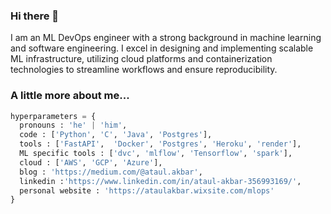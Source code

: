 ### Hi there 👋


I am an ML DevOps engineer with a strong background in machine learning and software engineering. I excel in designing and implementing scalable ML infrastructure, utilizing cloud platforms and containerization technologies to streamline workflows and ensure reproducibility.

### A little more about me...  

```python
hyperparameters = {
  pronouns : 'he' | 'him',
  code : ['Python', 'C', 'Java', 'Postgres'],
  tools : ['FastAPI',  'Docker', 'Postgres', 'Heroku', 'render'],
  ML specific tools : ['dvc', 'mlflow', 'Tensorflow', 'spark'],
  cloud : ['AWS', 'GCP', 'Azure'],
  blog : 'https://medium.com/@ataul.akbar',
  linkedin :'https://www.linkedin.com/in/ataul-akbar-356993169/',
  personal website : 'https://ataulakbar.wixsite.com/mlops'
}
```
<!--
**ataul-ui/ataul-ui** is a ✨ _special_ ✨ repository because its `README.md` (this file) appears on your GitHub profile.

Here are some ideas to get you started:

- 🔭 I’m currently working on ...
- 🌱 I’m currently learning ...
- 👯 I’m looking to collaborate on ...
- 🤔 I’m looking for help with ...
- 💬 Ask me about ...
- 📫 How to reach me: ...
- 😄 Pronouns: ...
- ⚡ Fun fact: ...
-->
